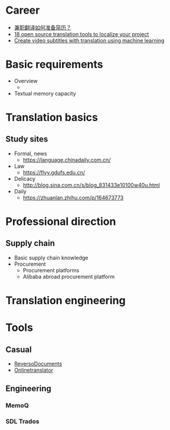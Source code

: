 # Career
- [兼职翻译如何准备简历？](https://www.douban.com/group/topic/84288231/)
- [18 open source translation tools to localize your project](https://opensource.com/article/17/6/open-source-localization-tools)
- [Create video subtitles with translation using machine learning](https://aws.amazon.com/tw/blogs/machine-learning/create-video-subtitles-with-translation-using-machine-learning/)

# Basic requirements
- Overview
  - [](https://zhuanlan.zhihu.com/p/342043565)
- Textual memory capacity


# Translation basics
## Study sites
- Formal, news
  - https://language.chinadaily.com.cn/
- Law
  - https://flyy.gdufs.edu.cn/
- Delicacy
  - http://blog.sina.com.cn/s/blog_831433e10100w40u.html
- Daily
  - https://zhuanlan.zhihu.com/p/164673773
# Professional direction
## Supply chain
- Basic supply chain knowledge
- Procurement
  - Procurement platforms
  - Alibaba abroad procurement platform

# Translation engineering

# Tools
## Casual
- [ReversoDocuments](https://documents.reverso.net/Default.aspx?utm_source=domainparking&utm_medium=redirect&utm_campaign=traduction-pro.reverso.net&lang=en)
- [Onlinetranslator](https://www.onlinedoctranslator.com/zh-CN/)

## Engineering
### MemoQ
### SDL Trados 
